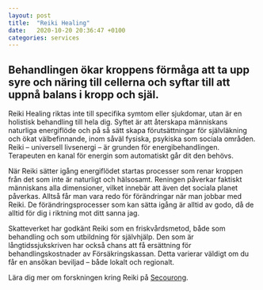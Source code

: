 ```yaml
---
layout: post
title:  "Reiki Healing"
date:   2020-10-20 20:36:47 +0100
categories: services
---
```


## Behandlingen ökar kroppens förmåga att ta upp syre och näring till cellerna och syftar till att uppnå balans i kropp och själ.
<!--more-->

Reiki Healing riktas inte till specifika symtom eller sjukdomar, utan är en holistisk behandling till hela dig. Syftet är att återskapa människans naturliga energiflöde och på så sätt skapa förutsättningar för självläkning och ökat välbefinnande, inom såväl fysiska, psykiska som sociala områden. Reiki – universell livsenergi – är grunden för energibehandlingen. Terapeuten en kanal för energin som automatiskt går dit den behövs.

När Reiki sätter igång energiflödet startas processer som renar kroppen från det som inte är naturligt och hälsosamt. Reningen påverkar faktiskt människans alla dimensioner, vilket innebär att även det sociala planet påverkas. Alltså får man vara redo för förändringar när man jobbar med Reiki. De förändringsprocesser som kan sätta igång är alltid av godo, då de alltid för dig i riktning mot ditt sanna jag.

Skatteverket har godkänt Reiki som en friskvårdsmetod, både som behandling och som utbildning för självhjälp.
Den som är långtidssjukskriven har också chans att få ersättning för behandlingskostnader av Försäkringskassan. Detta varierar väldigt om du får en ansökan beviljad – både lokalt och regionalt.

Lära dig mer om forskningen kring Reiki på [Secourong](https://secourong.com/reiki/forskning/).